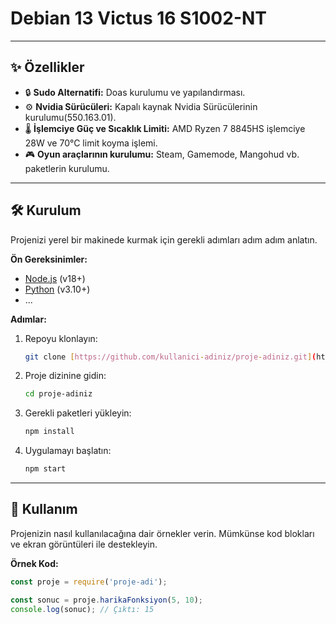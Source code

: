 # Debian 13 Victus 16 S1002-NT
---

## ✨ Özellikler

* 🔒 **Sudo Alternatifi:** Doas kurulumu ve yapılandırması.
* ⚙️ **Nvidia Sürücüleri:** Kapalı kaynak Nvidia Sürücülerinin kurulumu(550.163.01).
* 🌡️ **İşlemciye Güç ve Sıcaklık Limiti:** AMD Ryzen 7 8845HS işlemciye 28W ve 70°C limit koyma işlemi.
* 🎮 **Oyun araçlarının kurulumu:** Steam, Gamemode, Mangohud vb. paketlerin kurulumu. 
---

## 🛠️ Kurulum

Projenizi yerel bir makinede kurmak için gerekli adımları adım adım anlatın.

**Ön Gereksinimler:**
* [Node.js](https://nodejs.org/) (v18+)
* [Python](https://www.python.org/) (v3.10+)
* ...

**Adımlar:**
1.  Repoyu klonlayın:
    ```sh
    git clone [https://github.com/kullanici-adiniz/proje-adiniz.git](https://github.com/kullanici-adiniz/proje-adiniz.git)
    ```
2.  Proje dizinine gidin:
    ```sh
    cd proje-adiniz
    ```
3.  Gerekli paketleri yükleyin:
    ```sh
    npm install
    ```
4.  Uygulamayı başlatın:
    ```sh
    npm start
    ```

---

## 🚀 Kullanım

Projenizin nasıl kullanılacağına dair örnekler verin. Mümkünse kod blokları ve ekran görüntüleri ile destekleyin.

**Örnek Kod:**
```javascript
const proje = require('proje-adi');

const sonuc = proje.harikaFonksiyon(5, 10);
console.log(sonuc); // Çıktı: 15
